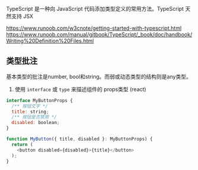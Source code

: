 TypeScript 是一种向 JavaScript 代码添加类型定义的常用方法。TypeScript 天然支持 JSX

https://www.runoob.com/w3cnote/getting-started-with-typescript.html
https://www.runoob.com/manual/gitbook/TypeScript/_book/doc/handbook/Writing%20Definition%20Files.html

## 类型批注
基本类型的批注是number, bool和string。而弱或动态类型的结构则是any类型。

1. 使用 `interface` 或 `type` 来描述组件的 props类型 (react)
```js
interface MyButtonProps {
  /** 按钮文字 */
  title: string;
  /** 按钮是否禁用 */
  disabled: boolean;
}

function MyButton({ title, disabled }: MyButtonProps) {
  return (
    <button disabled={disabled}>{title}</button>
  );
}
```
